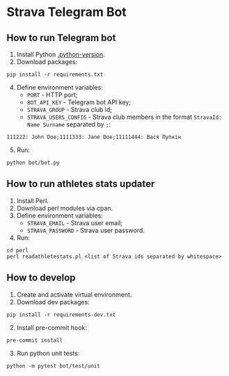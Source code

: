 # Strava Telegram Bot

## How to run Telegram bot

1. Install Python [.python-version](bot/.python-version).
3. Download packages:
```shell
pip install -r requirements.txt
```
4. Define environment variables:
   - `PORT` - HTTP port;
   - `BOT_API_KEY` - Telegram bot API key;
   - `STRAVA_GROUP` - Strava club id;
   - `STRAVA_USERS_CONFIG` - Strava club members in the format `StravaId: Name Surname` separated by `;`:
```
111222: John Doe;1111333: Jane Doe;11111444: Вася Пупкін
```

5. Run:
```shell
python bot/bot.py
```

## How to run athletes stats updater

1. Install Perl.
2. Download perl modules via cpan.
3. Define environment variables:
   - `STRAVA_EMAIL` - Strava user email;
   - `STRAVA_PASSWORD` - Strava user password.
4. Run:
```shell
cd perl
perl readathletestats.pl <list of Strava ids separated by whitespace>
```

## How to develop

1. Create and activate virtual environment.
2. Download dev packages:
```shell
pip install -r requirements-dev.txt
```

2. Install pre-commit hook:
```shell
pre-commit install
```

3. Run python unit tests:
```shell
python -m pytest bot/test/unit
```
